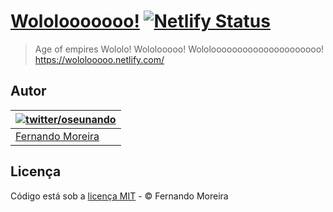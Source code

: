 # [Wololooooooo!](https://wololooooo.netlify.com/) [![Netlify Status](https://api.netlify.com/api/v1/badges/e08beb15-1866-421e-98e4-d584d7be0591/deploy-status)](https://app.netlify.com/sites/wololooooo/deploys)

> Age of empires Wololo! Wololooooo! Wololooooooooooooooooooooo! https://wololooooo.netlify.com/

## Autor

| [![twitter/oseunando](https://avatars6.githubusercontent.com/u/1318271?v=4&s=120)](http://twitter.com/oseunando "Follow @oseunando on Twitter") |
|---|
| [Fernando Moreira](http://nandomoreira.me) |

## Licença

Código está sob a [licença MIT](/LICENSE) - © Fernando Moreira
